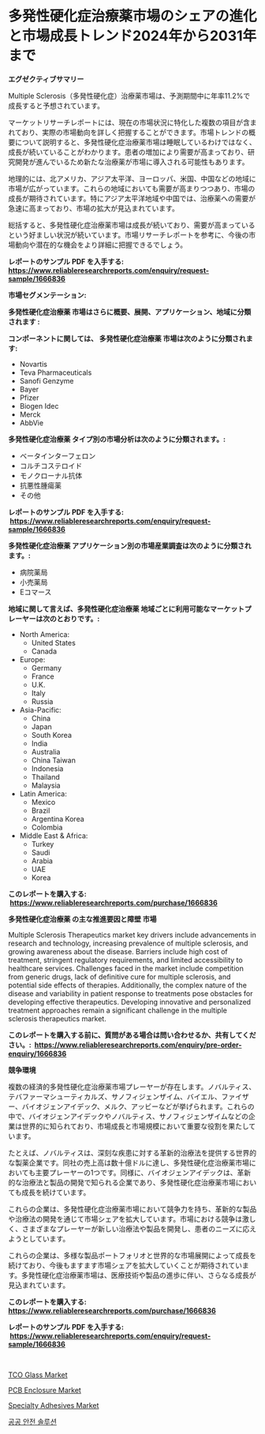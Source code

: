 <p><h1>多発性硬化症治療薬市場のシェアの進化と市場成長トレンド2024年から2031年まで</h1></p><p><strong>エグゼクティブサマリー</strong></p>
<p><p>Multiple Sclerosis（多発性硬化症）治療薬市場は、予測期間中に年率11.2%で成長すると予想されています。</p><p>マーケットリサーチレポートには、現在の市場状況に特化した複数の項目が含まれており、実際の市場動向を詳しく把握することができます。市場トレンドの概要について説明すると、多発性硬化症治療薬市場は睡眠しているわけではなく、成長が続いていることがわかります。患者の増加により需要が高まっており、研究開発が進んでいるため新たな治療薬が市場に導入される可能性もあります。</p><p>地理的には、北アメリカ、アジア太平洋、ヨーロッパ、米国、中国などの地域に市場が広がっています。これらの地域においても需要が高まりつつあり、市場の成長が期待されています。特にアジア太平洋地域や中国では、治療薬への需要が急速に高まっており、市場の拡大が見込まれています。</p><p>総括すると、多発性硬化症治療薬市場は成長が続いており、需要が高まっているという好ましい状況が続いています。市場リサーチレポートを参考に、今後の市場動向や潜在的な機会をより詳細に把握できるでしょう。</p></p>
<p><strong>レポートのサンプル PDF を入手する: <a href="https://www.reliableresearchreports.com/enquiry/request-sample/1666836">https://www.reliableresearchreports.com/enquiry/request-sample/1666836</a></strong></p>
<p><strong>市場セグメンテーション:</strong></p>
<p><strong> 多発性硬化症治療薬 市場はさらに概要、展開、アプリケーション、地域に分類されます :</strong></p>
<p><strong>コンポーネントに関しては、 多発性硬化症治療薬 市場は次のように分類されます: &nbsp;</strong></p>
<p><ul><li>Novartis</li><li>Teva Pharmaceuticals</li><li>Sanofi Genzyme</li><li>Bayer</li><li>Pfizer</li><li>Biogen Idec</li><li>Merck</li><li>AbbVie</li></ul></p>
<p><strong> 多発性硬化症治療薬 タイプ別の市場分析は次のように分類されます。:</strong></p>
<p><ul><li>ベータインターフェロン</li><li>コルチコステロイド</li><li>モノクローナル抗体</li><li>抗悪性腫瘍薬</li><li>その他</li></ul></p>
<p><strong>レポートのサンプル PDF を入手する: &nbsp;<a href="https://www.reliableresearchreports.com/enquiry/request-sample/1666836">https://www.reliableresearchreports.com/enquiry/request-sample/1666836</a></strong></p>
<p><strong> 多発性硬化症治療薬 アプリケーション別の市場産業調査は次のように分類されます。:</strong></p>
<p><ul><li>病院薬局</li><li>小売薬局</li><li>Eコマース</li></ul></p>
<p><strong>地域に関して言えば、多発性硬化症治療薬 地域ごとに利用可能なマーケットプレーヤーは次のとおりです。:</strong></p>
<p><ul>
    <li>
        North America:
        <ul>
            <li>United States</li>
            <li>Canada</li>
        </ul>
    </li>
    <li>
        Europe:
        <ul>
            <li>Germany</li>
            <li>France</li>
            <li>U.K.</li>
            <li>Italy</li>
            <li>Russia</li>
        </ul>
    </li>
    <li>
        Asia-Pacific:
        <ul>
            <li>China</li>
            <li>Japan</li>
            <li>South Korea</li>
            <li>India</li>
            <li>Australia</li>
            <li>China Taiwan</li>
            <li>Indonesia</li>
            <li>Thailand</li>
            <li>Malaysia</li>
        </ul>
    </li>
    <li>
        Latin America:
        <ul>
            <li>Mexico</li>
            <li>Brazil</li>
            <li>Argentina Korea</li>
            <li>Colombia</li>
        </ul>
    </li>
    <li>
        Middle East & Africa:
        <ul>
            <li>Turkey</li>
            <li>Saudi</li>
            <li>Arabia</li>
            <li>UAE</li>
            <li>Korea</li>
        </ul>
    </li>
    </ul></p>
<p><strong>このレポートを購入する: &nbsp;<a href="https://www.reliableresearchreports.com/purchase/1666836">https://www.reliableresearchreports.com/purchase/1666836</a></strong></p>
<p><strong>多発性硬化症治療薬 の主な推進要因と障壁 市場</strong></p>
<p><p>Multiple Sclerosis Therapeutics market key drivers include advancements in research and technology, increasing prevalence of multiple sclerosis, and growing awareness about the disease. Barriers include high cost of treatment, stringent regulatory requirements, and limited accessibility to healthcare services. Challenges faced in the market include competition from generic drugs, lack of definitive cure for multiple sclerosis, and potential side effects of therapies. Additionally, the complex nature of the disease and variability in patient response to treatments pose obstacles for developing effective therapeutics. Developing innovative and personalized treatment approaches remain a significant challenge in the multiple sclerosis therapeutics market.</p></p>
<p><strong>このレポートを購入する前に、質問がある場合は問い合わせるか、共有してください。:&nbsp; <a href="https://www.reliableresearchreports.com/enquiry/pre-order-enquiry/1666836">https://www.reliableresearchreports.com/enquiry/pre-order-enquiry/1666836</a></strong></p>
<p><strong>競争環境</strong></p>
<p><p>複数の経済的多発性硬化症治療薬市場プレーヤーが存在します。ノバルティス、テバファーマシューティカルズ、サノフィジェンザイム、バイエル、ファイザー、バイオジェンアイデック、メルク、アッビーなどが挙げられます。これらの中で、バイオジェンアイデックやノバルティス、サノフィジェンザイムなどの企業は世界的に知られており、市場成長と市場規模において重要な役割を果たしています。</p><p>たとえば、ノバルティスは、深刻な疾患に対する革新的治療法を提供する世界的な製薬企業です。同社の売上高は数十億ドルに達し、多発性硬化症治療薬市場においても主要プレーヤーの1つです。同様に、バイオジェンアイデックは、革新的な治療法と製品の開発で知られる企業であり、多発性硬化症治療薬市場においても成長を続けています。</p><p>これらの企業は、多発性硬化症治療薬市場において競争力を持ち、革新的な製品や治療法の開発を通じて市場シェアを拡大しています。市場における競争は激しく、さまざまなプレーヤーが新しい治療法や製品を開発し、患者のニーズに応えようとしています。</p><p>これらの企業は、多様な製品ポートフォリオと世界的な市場展開によって成長を続けており、今後もますます市場シェアを拡大していくことが期待されています。多発性硬化症治療薬市場は、医療技術や製品の進歩に伴い、さらなる成長が見込まれています。</p></p>
<p><strong>このレポートを購入する: &nbsp; <a href="https://www.reliableresearchreports.com/purchase/1666836">https://www.reliableresearchreports.com/purchase/1666836</a></strong></p>
<p><strong>レポートのサンプル PDF を入手する: &nbsp;<a href="https://www.reliableresearchreports.com/enquiry/request-sample/1666836">https://www.reliableresearchreports.com/enquiry/request-sample/1666836</a></strong><strong></strong></p>
<p>&nbsp;</p>
<p><p><a href="https://invited-way-688.notion.site/TCO-Glass-Market-Centers-on-Aspects-such-as-Market-Growth-Market-Share-Market-Opportunity-and-Pro-f7fceb40405c4bc09584c3afb4350d73">TCO Glass Market</a></p><p><a href="https://view.publitas.com/reportprime-1/pcb-enclosure-market-challenges-opportunities-and-growth-drivers-and-major-market-players-forecasted-for-period-from-2024-2031/">PCB Enclosure Market</a></p><p><a href="https://butternut-bug-553.notion.site/Specialty-Adhesives-Market-Analysis-and-Market-Size-Global-Industry-Overview-Market-Segmentation-a-06b3ee42965046c8abbf697e6562af30">Specialty Adhesives Market</a></p><p><a href="https://github.com/fernandotryO5lson96765/Market-Research-Report-List-1/blob/main/537231213378.md">공공 안전 솔루션</a></p></p>